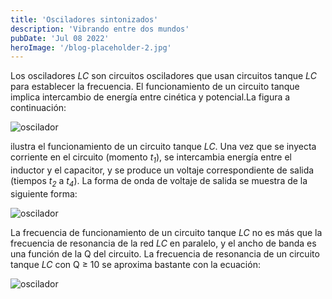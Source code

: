 ```yaml
---
title: 'Osciladores sintonizados'
description: 'Vibrando entre dos mundos'
pubDate: 'Jul 08 2022'
heroImage: '/blog-placeholder-2.jpg'
---
```


Los osciladores *LC* son circuitos osciladores que usan circuitos tanque *LC* para establecer la frecuencia. El funcionamiento de un circuito tanque implica intercambio de energía entre cinética y potencial.La figura a continuación:

![oscilador](/osciladores-5.png)

ilustra el funcionamiento de un circuito tanque *LC*. Una vez que se inyecta corriente en el circuito (momento *t<sub>1</sub>*), se intercambia energía entre el inductor y el capacitor, y se produce un voltaje correspondiente de salida (tiempos *t<sub>2</sub>* a *t<sub>4</sub>*). La forma de onda de voltaje de salida se muestra de la siguiente forma:

![oscilador](/osciladores-6.png)

La frecuencia de funcionamiento de un circuito tanque *LC* no es más que la frecuencia de resonancia de la red *LC* en paralelo, y el ancho de banda es una función de la Q del circuito. La frecuencia de resonancia de un circuito tanque *LC* con Q ≥ 10 se aproxima bastante con la ecuación:

![oscilador](/ecuaciones-2.png)